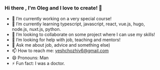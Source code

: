 ### Hi there , I'm Oleg and I love to create! 👋


- 🔭 I’m currently working on a very special course!
- 🌱 I’m currently learning typescript, javascript, react, vue.js, hugo, node.js, nuxt.js, python.
- 👯 I’m looking to collaborate on some project where I can use my skills!
- 🤔 I’m looking for help with job, teaching and mentors!
- 💬 Ask me about job, advice and something else)
- 📫 How to reach me: yeshchozhiv6@gmail.com
- 😄 Pronouns: Man
- ⚡ Fun fact: I was a doctor.

